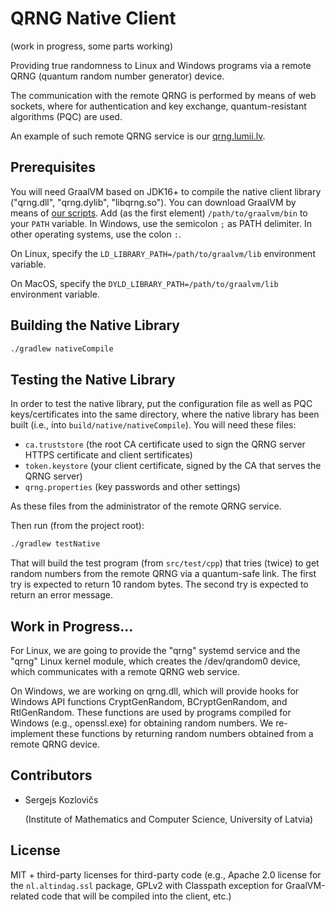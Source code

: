 # QRNG Native Client

(work in progress, some parts working)

Providing true randomness to Linux and Windows programs via a remote QRNG (quantum random number generator) device.

The communication with the remote QRNG is performed by means of web sockets, where for authentication and key exchange, quantum-resistant algorithms (PQC) are used.

An example of such remote QRNG service is our [qrng.lumii.lv](https://qrng.lumii.lv).

## Prerequisites

You will need GraalVM based on JDK16+ to compile the native client library ("qrng.dll", "qrng.dylib", "libqrng.so"). You can download GraalVM by means of [our scripts](https://github.com/sergejskozlovics/get_sdk). Add (as the first element) `/path/to/graalvm/bin` to your `PATH` variable. In Windows, use the semicolon `;` as PATH delimiter. In other operating systems, use the colon `:`.

On Linux, specify the `LD_LIBRARY_PATH=/path/to/graalvm/lib` environment variable.

On MacOS, specify the `DYLD_LIBRARY_PATH=/path/to/graalvm/lib` environment variable.

## Building the Native Library

```bash
./gradlew nativeCompile
```

## Testing the Native Library

In order to test the native library, put the configuration file as well as PQC keys/certificates into the same directory, where the native library has been built (i.e., into `build/native/nativeCompile`). You will need these files:

* `ca.truststore` (the root CA certificate used to sign the QRNG server HTTPS certificate and client sertificates)
* `token.keystore` (your client certificate, signed by the CA that serves the QRNG server)
* `qrng.properties` (key passwords and other settings)

As these files from the administrator of the remote QRNG service.

Then run (from the project root):

```bash
./gradlew testNative
```

That will build the test program (from `src/test/cpp`) that tries (twice) to get random numbers from the remote QRNG via a quantum-safe link. The first try is expected to return 10 random bytes. The second try is expected to return an error message.

## Work in Progress...

For Linux, we are going to provide the "qrng" systemd service and the "qrng" Linux kernel module, which creates the /dev/qrandom0 device, which communicates with a remote QRNG web service.

On Windows, we are working on qrng.dll, which will provide hooks for Windows API functions CryptGenRandom, BCryptGenRandom, and RtlGenRandom. These functions are used by programs compiled for Windows (e.g., openssl.exe) for obtaining random numbers. We re-implement these functions by returning random numbers obtained from a remote QRNG device.

## Contributors

* Sergejs Kozlovičs

  (Institute of Mathematics and Computer Science, University of Latvia)

## License

MIT + third-party licenses for third-party code (e.g., Apache 2.0 license for the `nl.altindag.ssl` package, GPLv2 with Classpath exception for GraalVM-related code that will be compiled into the client, etc.)

